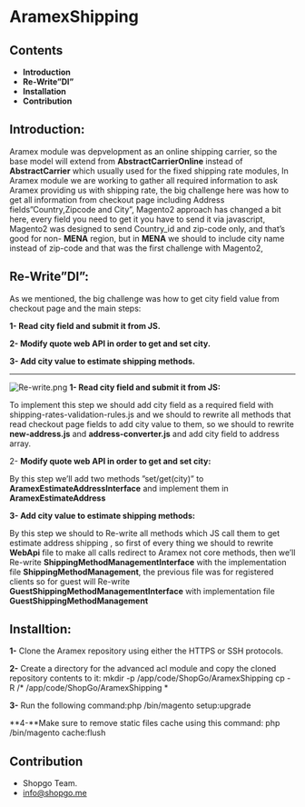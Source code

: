 # AramexShipping #


## Contents ##

* **Introduction**
* **Re-Write”DI”**
* **Installation**
* **Contribution**

## Introduction: ##

Aramex module was depvelopment as an online shipping carrier, so the base model will extend from **AbstractCarrierOnline** instead of **AbstractCarrier** which usually used for the fixed shipping rate modules,
In Aramex module we are working to gather all required information to ask Aramex providing us with shipping rate, the big challenge here was how to get all information from checkout page including Address fields”Country,Zipcode and City”,
Magento2 approach has changed a bit here, every field you need to get it you have to send it via javascript, Magento2 was designed to send Country_id and zip-code only, and that’s good for non- **MENA** region, but in **MENA** we should to include city name instead of zip-code and that was the first challenge with Magento2,

## Re-Write”DI”: ##
As we mentioned, the big challenge was how to get city field value from checkout page and the main steps:

**1- Read city field and submit it from JS.**

**2- Modify quote web API in order to get and set city.**

**3- Add city value to estimate shipping methods.** 
************************************
![Re-write.png](https://bitbucket.org/repo/xzy8nb/images/1956314207-Re-write.png)
**1- Read city field and submit it from JS:**

To implement this step we should add city field as a required field with   shipping-rates-validation-rules.js and we should to rewrite all methods that read checkout page fields to add city value to them, so we should to rewrite **new-address.js** and **address-converter.js** and add city field to address array.


2- **Modify quote web API in order to get and set city:**

By this step we’ll add two methods ”set/get(city)” to **AramexEstimateAddressInterface** and implement them in **AramexEstimateAddress**

 
**3- Add city value to estimate shipping methods:**

By this step we should to Re-write all methods which JS call them to get estimate address shipping , so first of every thing we should to rewrite **WebApi** file to make all calls redirect to Aramex not core methods, then we’ll Re-write **ShippingMethodManagementInterface** with the  implementation file **ShippingMethodManagement**, 
the previous file was for registered clients so for guest will Re-write **GuestShippingMethodManagementInterface** with implementation file **GuestShippingMethodManagement**



## Installtion: ##
**1-** Clone the Aramex repository using either the HTTPS or SSH protocols.

**2-** Create a directory for the advanced acl module and copy the cloned repository contents to it:
   mkdir -p <your Magento install dir>/app/code/ShopGo/AramexShipping
    cp -R <AramexShipping clone dir>/* <your Magento install dir>/app/code/ShopGo/AramexShipping
* 

**3-** Run the following command:php <your Magento install dir>/bin/magento setup:upgrade

**4-**Make sure to remove static files cache using this command:
php <your Magento install dir>/bin/magento cache:flush


## Contribution ##
* Shopgo Team.
* info@shopgo.me